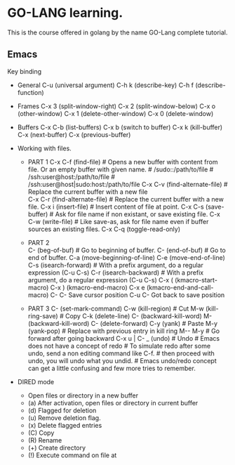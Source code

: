 # GO-LANG learning.
This is the course offered in golang by the name GO-Lang complete tutorial.


## Emacs
Key binding
- General
  C-u (universal argument)
  C-h k (describe-key)
  C-h f (describe-function)

- Frames
  C-x 3 (split-window-right)
  C-x 2 (split-window-below)
  C-x o (other-window)
  C-x 1 (delete-other-window)
  C-x 0 (delete-window)

- Buffers
  C-x C-b (list-buffers)
  C-x b (switch to buffer)
  C-x k (kill-buffer)
  C-x <RIGHT> (next-buffer)
  C-x <LEFT> (previous-buffer)
  
- Working with files.

  - PART 1
    C-x C-f (find-file) # Opens a new buffer with content from file. Or an empty buffer with given name.
    	    		# /sudo::/path/to/file
			# /ssh:user@host:/path/to/file
			# /ssh:user@host|sudo:host:/path/to/file
    C-x C-v (find-alternate-file) # Replace the current buffer with a new file			
    C-x C-r (find-alternate-file) # Replace the current buffer with a new file.
    C-x i (insert-file) # Insert content of file at point.
    C-x C-s (save-buffer) # Ask for file name if non existant, or save existing file.
    C-x C-w (write-file) # Like save-as, ask for file name even if buffer sources an existing files.
    C-x C-q (toggle-read-only)

  - PART 2    
    C-<HOME> (beg-of-buf) # Go to beginning of buffer.
    C-<END> (end-of-buf) # Go to end of buffer.
    C-a (move-beginning-of-line)
    C-e (move-end-of-line)
    C-s (isearch-forward) # With a prefix argument, do a regular expression (C-u C-s)
    C-r (isearch-backward) # With a prefix argument, do a regular expression (C-u C-s)
    C-x ( (kmacro-start-macro)
    C-x ) (kmacro-end-macro)
    C-x e (kmacro-end-and-call-macro)
    C-<SPACE> C-<SPACE> Save cursor position
    C-u C-<SPACE> Got back to save position
    
  - PART 3
    C-<SPACE> (set-mark-command)
    C-w (kill-region) # Cut
    M-w (kill-ring-save) # Copy
    C-k (delete-line)
    C-<BACKSPACE> (backward-kill-word)
    M-<BACKSPACE> (backward-kill-word)
    C-<DELETE> (delete-forward)
    C-y (yank) # Paste
    M-y (yank-pop) # Replace with previous entry in kill ring
    M-- M-y # Go forward after going backward
    C-x u | C-<SHIFT> _ (undo) # Undo
    	    	  	 # Emacs does not have a concept of redo
			 # To simulate redo after some undo, send a non editing command like C-f.
			 # then proceed with undo, you will undo what you undid.
			 # Emacs undo/redo concept can get a little confusing and few more tries to remember.
			 
- DIRED mode
  - <RET> Open files or directory in a new buffer
  - (a) After activation, open files or directory in current buffer
  - (d) Flagged for deletion
  - (u) Remove deletion flag.
  - (x) Delete flagged entries
  - (C) Copy
  - (R) Rename
  - (+) Create directory
  - (!) Execute command on file at 

